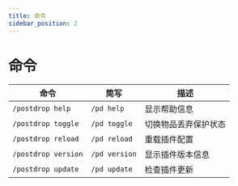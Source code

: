 ```yaml
---
title: 命令
sidebar_position: 2
---
```


# 命令

| 命令 | 简写 | 描述 |
|------|------|------|
| `/postdrop help` | `/pd help` | 显示帮助信息 |
| `/postdrop toggle` | `/pd toggle` | 切换物品丢弃保护状态 |
| `/postdrop reload` | `/pd reload` | 重载插件配置 |
| `/postdrop version` | `/pd version` | 显示插件版本信息 |
| `/postdrop update` | `/pd update` | 检查插件更新 |
